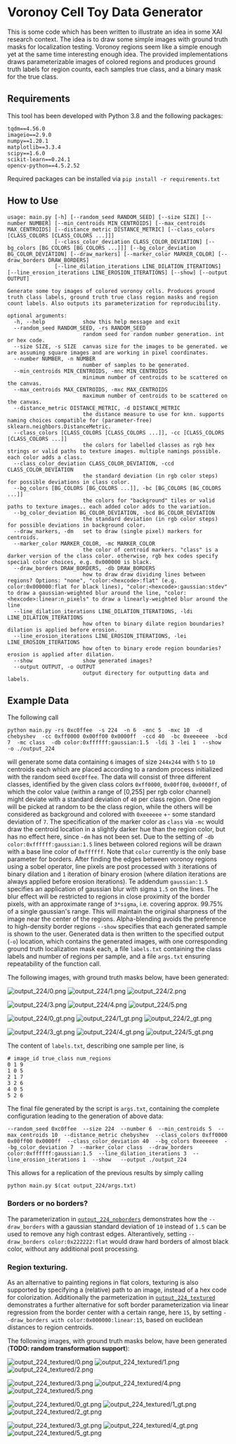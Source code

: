 # Voronoy Cell Toy Data Generator
This is some code which has been written to illustrate an idea in some XAI research context.
The idea is to draw some simple images with ground truth masks for localization testing.
Voronoy regions seem like a simple enough yet at the same time interesting enough idea.
The provided implementations draws parameterizable images of colored regions and produces ground truth labels for region counts, each samples true class, and a binary mask for the true class.

## Requirements
This tool has been developed with Python 3.8 and the following packages:
```
tqdm==4.56.0
imageio==2.9.0
numpy==1.20.1
matplotlib==3.3.4
scipy==1.6.0
scikit-learn==0.24.1
opencv-python==4.5.2.52
```
Required packages can be installed via `pip install -r requirements.txt`

## How to Use
```
usage: main.py [-h] [--random_seed RANDOM_SEED] [--size SIZE] [--number NUMBER] [--min_centroids MIN_CENTROIDS] [--max_centroids MAX_CENTROIDS] [--distance_metric DISTANCE_METRIC] [--class_colors [CLASS_COLORS [CLASS_COLORS ...]]]
               [--class_color_deviation CLASS_COLOR_DEVIATION] [--bg_colors [BG_COLORS [BG_COLORS ...]]] [--bg_color_deviation BG_COLOR_DEVIATION] [--draw_markers] [--marker_color MARKER_COLOR] [--draw_borders DRAW_BORDERS]
               [--line_dilation_iterations LINE_DILATION_ITERATIONS] [--line_erosion_iterations LINE_EROSION_ITERATIONS] [--show] [--output OUTPUT]

Generate some toy images of colored voronoy cells. Produces ground truth class labels, ground truth true class region masks and region count labels. Also outputs its parameterization for reproducibility.

optional arguments:
  -h, --help            show this help message and exit
  --random_seed RANDOM_SEED, -rs RANDOM_SEED
                        random seed for random number generation. int or hex code.
  --size SIZE, -s SIZE  canvas size for the images to be generated. we are assuming square images and are working in pixel coordinates.
  --number NUMBER, -n NUMBER
                        number of samples to be generated.
  --min_centroids MIN_CENTROIDS, -mnc MIN_CENTROIDS
                        minimum number of centroids to be scattered on the canvas.
  --max_centroids MAX_CENTROIDS, -mxc MAX_CENTROIDS
                        maximum number of centroids to be scattered on the canvas.
  --distance_metric DISTANCE_METRIC, -d DISTANCE_METRIC
                        the distance measure to use for knn. supports naming choices compatible for (parameter-free) sklearn.neighbors.DistanceMetric.
  --class_colors [CLASS_COLORS [CLASS_COLORS ...]], -cc [CLASS_COLORS [CLASS_COLORS ...]]
                        the colors for labelled classes as rgb hex strings or valid paths to texture images. multiple namings possible. each color adds a class.
  --class_color_deviation CLASS_COLOR_DEVIATION, -ccd CLASS_COLOR_DEVIATION
                        the standard deviation (in rgb color steps) for possible deviations in class color.
  --bg_colors [BG_COLORS [BG_COLORS ...]], -bc [BG_COLORS [BG_COLORS ...]]
                        the colors for "background" tiles or valid paths to texture images.. each added color adds to the variation.
  --bg_color_deviation BG_COLOR_DEVIATION, -bcd BG_COLOR_DEVIATION
                        the standard deviation (in rgb color steps) for possible deviations in background color.
  --draw_markers, -dm   set to draw (single pixel) markers for centroids.
  --marker_color MARKER_COLOR, -mc MARKER_COLOR
                        the color of centroid markers. "class" is a darker version of the class color. otherwise, rgb hex codes specify special color choices, e.g. 0x000000 is black.
  --draw_borders DRAW_BORDERS, -db DRAW_BORDERS
                        how to draw draw dividing lines between regions? Options: "none", "color:<hexcode>:flat" (e.g. color:0x000000:flat for black lines), "color:<hexcode>:gaussian:stdev" to draw a gaussian-weighted blur around the line, "color:<hexcode>:linear:n_pixels" to draw a linearly-weighted blur around the line
  --line_dilation_iterations LINE_DILATION_ITERATIONS, -ldi LINE_DILATION_ITERATIONS
                        how often to binary dilate region boundaries? dilation is applied before erosion.
  --line_erosion_iterations LINE_EROSION_ITERATIONS, -lei LINE_EROSION_ITERATIONS
                        how often to binary erode region boundaries? erosion is applied after dilation.
  --show                show generated images?
  --output OUTPUT, -o OUTPUT
                        output directory for outputting data and labels.
```

## Example Data
The following call
```
python main.py -rs 0xc0ffee  -s 224  -n 6  -mnc 5  -mxc 10  -d chebyshev  -cc 0xff0000 0x00ff00 0x0000ff  -ccd 40  -bc 0xeeeeee  -bcd 7  -mc class  -db color:0xffffff:gaussian:1.5  -ldi 3 -lei 1  --show  -o ./output_224
```
will generate some data containing `6` images of size `244x244` with `5` to `10` centroids each which are placed according to a random process initialized with the random seed `0xc0ffee`.
The data will consist of three different classes, identified by the given class colors `0xff0000`, `0x00ff00`, `0x0000ff`, of which the color value (within a range of [0,255] per rgb color channel) might deviate with a standard deviation of `40` per class region.
One region will be picked at random to be the class region, while the others will be considered as background and colored with `0xeeeeee` +- some standard deviation of `7`.
The specification of the marker color as `class` via `-mc` would draw the centroid location in a slightly darker hue than the region color, but has no effect here, since `-dm` has not been set. Due to the setting of `-db color:0xffffff:gaussian:1.5` lines between colored regions will be drawn with a base line color of `0xffffff`. Note that `color` currently is the only base parameter for borders.
After finding the edges between voronoy regions using a sobel operator, line pixels are post processed with `3` iterations of binary dilation and `1` iteration of binary erosion (where dilation iterations are always applied before erosion iterations).
Te addendum `gaussian:1.5` specifies an application of gaussian blur with sigma `1.5` on the lines.
The blur effect will be restricted to regions in close proximity of the border pixels, with an approximate range of `3*sigma`, i.e. covering approx. 99.75% of a single gaussian's range.
This will maintain the original sharpness of the image near the center of the regions.
Alpha-blending avoids the preference to high-density border regions
`--show` specifies that each generated sample is shown to the user. Generated data is then written to the specified output (`-o`) location, which contains the generated images, with one corresponding ground truth localization mask each, a file `labels.txt` containing the class labels and number of regions per sample, and a file `args.txt` ensuring repeatability of the function call.

The following images, with ground truth masks below, have been generated:

![output_224/0.png](output_224/0.png) ![output_224/1.png](output_224/1.png) ![output_224/2.png](output_224/2.png)

![output_224/3.png](output_224/3.png) ![output_224/4.png](output_224/4.png) ![output_224/5.png](output_224/5.png)

![output_224/0_gt.png](output_224/0_gt.png) ![output_224/1_gt.png](output_224/1_gt.png) ![output_224/2_gt.png](output_224/2_gt.png)

![output_224/3_gt.png](output_224/3_gt.png) ![output_224/4_gt.png](output_224/4_gt.png) ![output_224/5_gt.png](output_224/5_gt.png)

The content of `labels.txt`, describing one sample per line, is

```
# image_id true_class num_regions
0 1 9
1 0 5
2 1 7
3 2 6
4 0 5
5 2 6

```

The final file generated by the script is `args.txt`, containing the complete configuration leading to the generation of above data:
```
--random_seed 0xc0ffee  --size 224  --number 6  --min_centroids 5  --max_centroids 10  --distance_metric chebyshev  --class_colors 0xff0000 0x00ff00 0x0000ff  --class_color_deviation 40  --bg_colors 0xeeeeee  --bg_color_deviation 7  --marker_color class  --draw_borders color:0xffffff:gaussian:1.5  --line_dilation_iterations 3  --line_erosion_iterations 1  --show   --output ./output_224
```

This allows for a replication of the previous results by simply calling
```
python main.py $(cat output_224/args.txt)
```

### Borders or no borders?

The parameterization in [`output_224_noborders`](output_224_noborders/args.txt) demonstrates how the `--draw_borders` with a gaussian standard deviation of `10` instead of `1.5` can be used to remove any high contrast edges. Alterantively, setting `--draw_borders color:0x222222:flat` would draw hard borders of almost black color, without any additional post processing.



### Region texturing.

As an alternative to painting regions in flat colors, texturing is also supported by specifying a (relative) path to an image, instead of a hex code for colorization. Additionally the parmeterization in [`output_224_textured`](output_224_textured/args.txt) demonstrates a further alternative for soft border parameterization via linear regression from the border center with a certain range, here `15`, by setting `--draw_borders with color:0x000000:linear:15`, based on euclidean distances to region centroids.

The following images, with ground truth masks below, have been generated (**TODO: random transformation support**):

![output_224_textured/0.png](output_224_textured/0.png) ![output_224_textured/1.png](output_224_textured/1.png) ![output_224_textured/2.png](output_224_textured/2.png)

![output_224_textured/3.png](output_224_textured/3.png) ![output_224_textured/4.png](output_224_textured/4.png) ![output_224_textured/5.png](output_224_textured/5.png)

![output_224_textured/0_gt.png](output_224_textured/0_gt.png) ![output_224_textured/1_gt.png](output_224_textured/1_gt.png) ![output_224_textured/2_gt.png](output_224_textured/2_gt.png)

![output_224_textured/3_gt.png](output_224_textured/3_gt.png) ![output_224_textured/4_gt.png](output_224_textured/4_gt.png) ![output_224_textured/5_gt.png](output_224_textured/5_gt.png)

